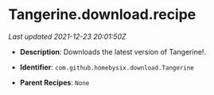 # Tangerine.download.recipe

_Last updated 2021-12-23 20:01:50Z_

- **Description**: Downloads the latest version of Tangerine!.

- **Identifier**: `com.github.homebysix.download.Tangerine`

- **Parent Recipes**: `None`
